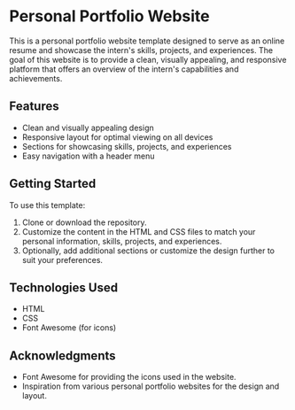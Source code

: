 # Personal Portfolio Website

This is a personal portfolio website template designed to serve as an online resume and showcase the intern's skills, projects, and experiences. The goal of this website is to provide a clean, visually appealing, and responsive platform that offers an overview of the intern's capabilities and achievements.

## Features

- Clean and visually appealing design
- Responsive layout for optimal viewing on all devices
- Sections for showcasing skills, projects, and experiences
- Easy navigation with a header menu

## Getting Started

To use this template:

1. Clone or download the repository.
2. Customize the content in the HTML and CSS files to match your personal information, skills, projects, and experiences.
3. Optionally, add additional sections or customize the design further to suit your preferences.

## Technologies Used

- HTML
- CSS
- Font Awesome (for icons)

## Acknowledgments

- Font Awesome for providing the icons used in the website.
- Inspiration from various personal portfolio websites for the design and layout.

